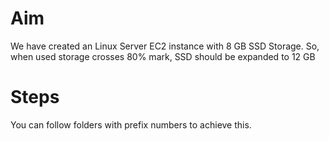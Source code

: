 # Aim
We have created an Linux Server EC2 instance with 8 GB SSD Storage. So, when used storage crosses 80% mark, SSD should be expanded to 12 GB

# Steps
You can follow folders with prefix numbers to achieve this.